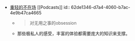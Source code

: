 - [重轻的不在场](https://buzaichang.xyz/episodes/buzaichang.xyz) [[Podcasts]]
  id:: 62de1346-d7a4-4060-b7ac-4e9b47ca4665
	- > 对无用之事的obsession
	- 那些极私人的感受，丰富的体验都需要庞大的知识来支撑。